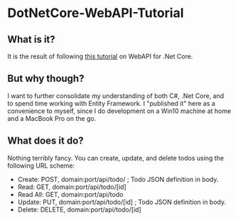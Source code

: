# DotNetCore-WebAPI-Tutorial

## What is it?
It is the result of following [this tutorial](https://docs.microsoft.com/en-us/aspnet/core/tutorials/web-api-vsc) on WebAPI
for .Net Core.

## But why though?
I want to further consolidate my understanding of both C#, .Net Core, and to spend time working with Entity Framework. I "published it" here as a convenience to myself,
since I do development on a Win10 machine at home and a MacBook Pro on the go. 

## What does it do?
Nothing terribly fancy. You can create, update, and delete todos using the following URL scheme: 
- Create: POST, domain:port/api/todo/ ; Todo JSON definition in body.
- Read: GET, domain:port/api/todo/[id]
- Read All: GET, domain:port/api/todo
- Update: PUT, domain:port/api/todo/[id] ; Todo JSON definition in body.
- Delete: DELETE, domain:port/api/todo/[id]
